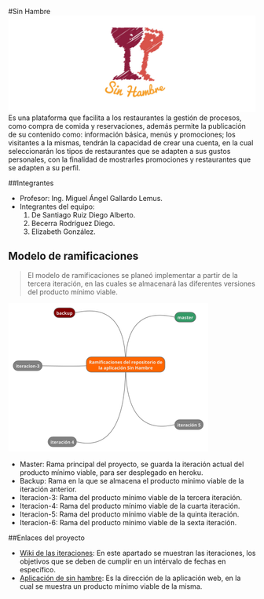 #Sin Hambre
![sin hambre logo](https://raw.githubusercontent.com/captaincode0/NegociosElectronicos/master/img/banners/bannergit.jpg)
Es una plataforma que facilita a los restaurantes la gestión de procesos, como compra de comida y reservaciones, además permite la publicación de su contenido como: información básica, menús y promociones; los visitantes a la mismas, tendrán la capacidad de crear una cuenta, en la cual seleccionarán los tipos de restaurantes que se adapten a sus gustos personales, con la finalidad de mostrarles promociones y restaurantes que se adapten a su perfil.

##Integrantes

* Profesor: Ing. Miguel Ángel Gallardo Lemus.
* Integrantes del equipo:
    1. De Santiago Ruiz Diego Alberto.
    2. Becerra Rodríguez Diego.
    3. Elizabeth González.

## Modelo de ramificaciones
> El modelo de ramificaciones se planeó implementar a partir de la tercera iteración, en las cuales se almacenará las diferentes versiones del producto mínimo viable.

![branch model image](https://raw.githubusercontent.com/captaincode0/NegociosElectronicos/master/img/snapshots/branchmodel.png)

* Master: Rama principal del proyecto, se guarda la iteración actual del producto mínimo viable, para ser desplegado en heroku.
* Backup: Rama en la que se almacena el producto mínimo viable de la iteración anterior.
* Iteracion-3: Rama del producto mínimo viable de la tercera iteración.
* Iteracion-4: Rama del producto mínimo viable de la cuarta iteración.
* Iteracion-5: Rama del producto mínimo viable de la quinta iteración.
* Iteracion-6: Rama del producto mínimo viable de la sexta iteración.

##Enlaces del proyecto
* [Wiki de las iteraciones](https://github.com/captaincode0/NegociosElectronicos/wiki): En este apartado se muestran las iteraciones, los objetivos que se deben de cumplir en un intérvalo de fechas en específico.
* [Aplicación de sin hambre](http://sinhambre.herokuapp.com/): Es la dirección de la aplicación web, en la cual se muestra un producto mínimo viable de la misma.
